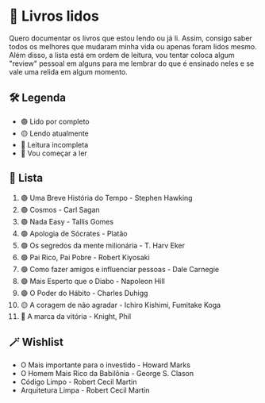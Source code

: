 # 📖 Livros lidos
Quero documentar os livros que estou lendo ou já li. Assim, consigo saber todos os melhores que mudaram minha vida ou apenas foram lidos mesmo. Além disso, a lista está em ordem de leitura, vou tentar coloca algum "review" pessoal em alguns para me lembrar do que é ensinado neles e se vale uma relida em algum momento.

## 🛠️ Legenda
- 🟢 Lido por completo
- 🟡 Lendo atualmente
- 🔴 Leitura incompleta
- 🔵 Vou começar a ler

## 📜 Lista
1. 🟢 Uma Breve História do Tempo - Stephen Hawking
2. 🟢 Cosmos - Carl Sagan
3. 🟢 Nada Easy - Tallis Gomes
4. 🟢 Apologia de Sócrates - Platão
5. 🟢 Os segredos da mente milionária - T. Harv Eker
6. 🟢 Pai Rico, Pai Pobre - Robert Kiyosaki
7. 🟢 Como fazer amigos e influenciar pessoas - Dale Carnegie
8. 🟢 Mais Esperto que o Diabo - Napoleon Hill
9. 🟢 O Poder do Hábito - Charles Duhigg
10. 🟡 A coragem de não agradar - Ichiro Kishimi, Fumitake Koga
11. 🔵 A marca da vitória - Knight, Phil 

## 🪄 Wishlist
- O Mais importante para o investido - Howard Marks
- O Homem Mais Rico da Babilônia - George S. Clason
- Código Limpo - Robert Cecil Martin
- Arquitetura Limpa - Robert Cecil Martin
